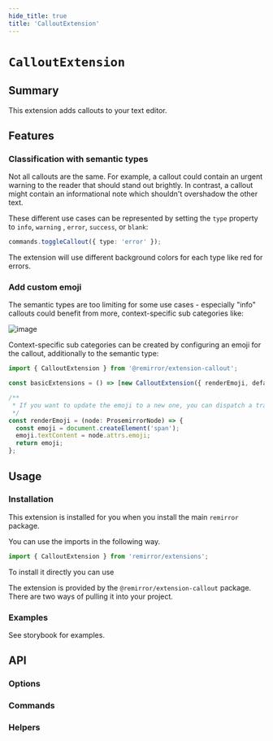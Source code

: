 ```yaml
---
hide_title: true
title: 'CalloutExtension'
---
```


# `CalloutExtension`

## Summary

This extension adds callouts to your text editor.

## Features

### Classification with semantic types

Not all callouts are the same. For example, a callout could contain an urgent warning to the reader that should stand out brightly. In contrast, a callout might contain an informational note which shouldn't overshadow the other text.

These different use cases can be represented by setting the `type` property to `info`, `warning` , `error`, `success`, or `blank`:

```ts
commands.toggleCallout({ type: 'error' });
```

The extension will use different background colors for each type like red for errors.

### Add custom emoji

The semantic types are too limiting for some use cases - especially "info" callouts could benefit from more, context-specific sub categories like:

![image](https://user-images.githubusercontent.com/9339055/126482400-9fb5b5ad-aaa0-48b5-a4b1-e162b116a027.png)

Context-specific sub categories can be created by configuring an emoji for the callout, additionally to the semantic type:

```ts
import { CalloutExtension } from '@remirror/extension-callout';

const basicExtensions = () => [new CalloutExtension({ renderEmoji, defaultEmoji: '💡' })];

/**
 * If you want to update the emoji to a new one, you can dispatch a transaction to update the `emoji` attrs inside this function.
 */
const renderEmoji = (node: ProsemirrorNode) => {
  const emoji = document.createElement('span');
  emoji.textContent = node.attrs.emoji;
  return emoji;
};
```

## Usage

### Installation

This extension is installed for you when you install the main `remirror` package.

You can use the imports in the following way.

```ts
import { CalloutExtension } from 'remirror/extensions';
```

To install it directly you can use

The extension is provided by the `@remirror/extension-callout` package. There are two ways of pulling it into your project.

### Examples

See storybook for examples.

## API

### Options

### Commands

### Helpers
